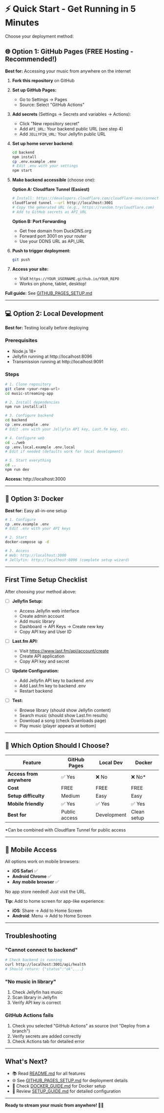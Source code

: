 # ⚡ Quick Start - Get Running in 5 Minutes

Choose your deployment method:

## 🌐 Option 1: GitHub Pages (FREE Hosting - Recommended!)

**Best for:** Accessing your music from anywhere on the internet

1. **Fork this repository** on GitHub

2. **Set up GitHub Pages:**
   - Go to Settings → Pages
   - Source: Select "GitHub Actions"

3. **Add secrets** (Settings → Secrets and variables → Actions):
   - Click "New repository secret"
   - Add `API_URL`: Your backend public URL (see step 4)
   - Add `JELLYFIN_URL`: Your Jellyfin public URL

4. **Set up home server backend:**
   ```bash
   cd backend
   npm install
   cp .env.example .env
   # Edit .env with your settings
   npm start
   ```

5. **Make backend accessible** (choose one):

   **Option A: Cloudflare Tunnel (Easiest)**
   ```bash
   # Install: https://developers.cloudflare.com/cloudflare-one/connections/connect-apps/install-and-setup/
   cloudflared tunnel --url http://localhost:3001
   # Copy the generated URL (e.g., https://random.trycloudflare.com)
   # Add to GitHub secrets as API_URL
   ```

   **Option B: Port Forwarding**
   - Get free domain from DuckDNS.org
   - Forward port 3001 on your router
   - Use your DDNS URL as API_URL

6. **Push to trigger deployment:**
   ```bash
   git push
   ```

7. **Access your site:**
   - Visit `https://YOUR_USERNAME.github.io/YOUR_REPO`
   - Works on phone, tablet, desktop!

**Full guide:** See [GITHUB_PAGES_SETUP.md](GITHUB_PAGES_SETUP.md)

---

## 💻 Option 2: Local Development

**Best for:** Testing locally before deploying

### Prerequisites
- Node.js 18+
- Jellyfin running at http://localhost:8096
- Transmission running at http://localhost:9091

### Steps

```bash
# 1. Clone repository
git clone <your-repo-url>
cd music-streaming-app

# 2. Install dependencies
npm run install:all

# 3. Configure backend
cd backend
cp .env.example .env
# Edit .env with your Jellyfin API key, Last.fm key, etc.

# 4. Configure web
cd ../web
cp .env.local.example .env.local
# Edit if needed (defaults work for local development)

# 5. Start everything
cd ..
npm run dev
```

**Access:** http://localhost:3000

---

## 🐳 Option 3: Docker

**Best for:** Easy all-in-one setup

```bash
# 1. Configure
cp .env.example .env
# Edit .env with your API keys

# 2. Start
docker-compose up -d

# 3. Access
# Web: http://localhost:3000
# Jellyfin: http://localhost:8096 (complete setup wizard)
```

---

## First Time Setup Checklist

After choosing your method above:

- [ ] **Jellyfin Setup:**
  - Access Jellyfin web interface
  - Create admin account
  - Add music library
  - Dashboard → API Keys → Create new key
  - Copy API key and User ID

- [ ] **Last.fm API:**
  - Visit https://www.last.fm/api/account/create
  - Create API application
  - Copy API key and secret

- [ ] **Update Configuration:**
  - Add Jellyfin API key to backend .env
  - Add Last.fm key to backend .env
  - Restart backend

- [ ] **Test:**
  - Browse library (should show Jellyfin content)
  - Search music (should show Last.fm results)
  - Download a song (check Downloads page)
  - Play music (player appears at bottom)

---

## 🎯 Which Option Should I Choose?

| Feature | GitHub Pages | Local Dev | Docker |
|---------|-------------|-----------|--------|
| **Access from anywhere** | ✅ Yes | ❌ No | ❌ No* |
| **Cost** | FREE | FREE | FREE |
| **Setup difficulty** | Medium | Easy | Easy |
| **Mobile friendly** | ✅ Yes | ✅ Yes | ✅ Yes |
| **Best for** | Public access | Development | Clean setup |

*Can be combined with Cloudflare Tunnel for public access

---

## 📱 Mobile Access

All options work on mobile browsers:
- **iOS Safari** ✅
- **Android Chrome** ✅
- **Any mobile browser** ✅

No app store needed! Just visit the URL.

**Tip:** Add to home screen for app-like experience:
- **iOS**: Share → Add to Home Screen
- **Android**: Menu → Add to Home Screen

---

## Troubleshooting

### "Cannot connect to backend"
```bash
# Check backend is running
curl http://localhost:3001/api/health
# Should return: {"status":"ok",...}
```

### "No music in library"
1. Check Jellyfin has music
2. Scan library in Jellyfin
3. Verify API key is correct

### GitHub Actions fails
1. Check you selected "GitHub Actions" as source (not "Deploy from a branch")
2. Verify secrets are added correctly
3. Check Actions tab for detailed error

---

## What's Next?

- 📚 Read [README.md](README.md) for all features
- 🌐 See [GITHUB_PAGES_SETUP.md](GITHUB_PAGES_SETUP.md) for deployment details
- 🐳 Check [DOCKER_GUIDE.md](DOCKER_GUIDE.md) for Docker setup
- 📖 Review [SETUP_GUIDE.md](SETUP_GUIDE.md) for detailed configuration

---

**Ready to stream your music from anywhere! 🎵🚀**
